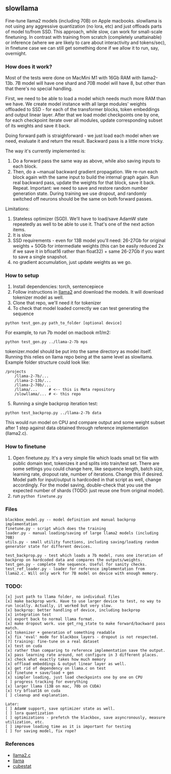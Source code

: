 ## slowllama

Fine-tune llama2 models (including 70B) on Apple macbooks. slowllama is not using any aggressive quantization (no lora, etc) and just offloads parts of model to/from SSD. This approach, while slow, can work for small-scale finetuning.
In contrast with training from scratch (completely unattainable) or inference (where we are likely to care about interactivity and tokens/sec), in finetune case we can still get something done if we allow it to run, say, overnight. 

### How does it work?
Most of the tests were done on MacMini M1 with 16Gb RAM with llama2-13b. 7B model will have one shard and 70B model will have 8, but other than that there's no special handling.

First, we need to be able to load a model which needs much more RAM than we have. We create model instance with all large modules' weights offloaded to SSD - for each of the transformer blocks, token embeddings and output linear layer. After that we load model checkpoints one by one, for each checkpoint iterate over all modules, update corresponding subset of its weights and save it back. 

Doing forward path is straighforward - we just load each model when we need, evaluate it and return the result. Backward pass is a little more tricky.

The way it's currently implemented is:
1. Do a forward pass the same way as above, while also saving inputs to each block.
2. Then, do a ~manual backward gradient propagation. We re-run each block again with the same input to build the internal graph again. Run real backward pass, update the weights for that block, save it back. Repeat. Important: we need to save and restore random number generation state. During training we use dropout, and randomly switched off neurons should be the same on both forward passes.

Limitations:
1. Stateless optimizer (SGD). We'll have to load/save AdamW state repeatedly as well to be able to use it. That's one of the next action items.
2. It is slow
3. SSD requirements - even for 13B model you'll need: 26-27Gb for original weights + 50Gb for intermediate weights (this can be easily reduced 2x if we save it in bfloat16 rather than float32) + same 26-27Gb if you want to save a single snapshot.
4. no gradient accumulation, just update weights as we go.


### How to setup

1. Install dependencies: torch, sentencepiece 
2. Follow instructions in [llama2](https://github.com/facebookresearch/llama) and download the models. It will download tokenizer model as well.
3. Clone that repo, we'll need it for tokenizer
4. To check that model loaded correctly we can test generating the sequence 

```
python test_gen.py path_to_folder [optional device]
```

For example, to run 7b model on macbook m1/m2:
```
python test_gen.py ../llama-2-7b mps
```

tokenizer.model should be put into the same directory as model itself. Running this relies on llama repo being at the same level as slowllama.
Example folder structure could look like:
```
/projects
    /llama-2-7b/...
    /llama-2-13b/...
    /llama-2-70b/...
    /llama/...     # <-- this is Meta repository
    /slowllama/... # <- this repo
```

5. Running a single backprop iteration test:

```
python test_backprop.py ../llama-2-7b data
```
This would run model on CPU and compare output and some weight subset after 1 step against data obtained through reference implementation (llama2.c). 

### How to finetune

1. Open finetune.py. It's a very simple file which loads small txt file with public domain text, tokenizes it and splits into train/test set. There are some settings you could change here, like sequence length, batch size, learning rate, dropout rate, number of iterations. Change this if desired. Model path for input/output is hardcoded in that script as well, change accordingly. For the model saving, double-check that you use the expected number of shards (TODO: just reuse one from original model). 
2. run ```python finetune.py```

### Files

```
blackbox_model.py -- model definition and manual backprop implementation
finetune.py - script which does the training
loader.py - manual loading/saving of large llama2 models (including 70B)
utils.py - small utility functions, including saving/loading random generator state for different devices.

test_backprop.py - test which loads a 7b model, runs one iteration of backprop on hardcoded data and compares the outputs/weights.
test_gen.py - complete the sequence. Useful for sanity checks.
test_ref_loader.py - loader for reference implementation from llama2.c. Will only work for 7B model on device with enough memory.

```

### TODO:
```
[x] just path to llama folder, no individual files
[x] make backprop work. Have to use larger device to test, no way to run locally. Actually, it worked but very slow.
[x] backprop: better handling of device, including backprop
[x] integration test
[x] export back to normal llama format.
[x] make dropout work. use get_rng_state to make forward/backward pass match.
[x] tokenizer + generation of something readable
[x] fix 'eval' mode for blackbox layers - dropout is not respected.
[?] training: fine-tune on a real dataset
[x] test on cuda
[x] rather than comparing to reference implementation save the output.
[x] pass learning rate around, not configure in 3 different places.
[x] check what exactly takes how much memory
[x] offload embeddings & output linear layer as well.
[x] get rid of dependency on llama.c on test 
[x] finetune + save/load + gen
[x] simpler loading, just load checkpoints one by one on CPU
[ ] progress tracking for everything
[x] larger llama (13B on mac, 70b on CUDA)
[x] try bfloat16 on cuda
[ ] cleanup and explanation. 

Later:
[ ] AdamW support, save optimizer state as well.
[ ] lora quantization
[ ] optimizations - prefetch the blackbox, save asyncronously, measure utilization, etc.
[ ] improve loading time as it is important for testing
[ ] for saving model, fix rope?
```

### References
* [llama2.c](https://github.com/karpathy/llama2.c)
* [llama](https://github.com/facebookresearch/llama)
* [cubestat](https://github.com/okuvshynov/cubestat)
